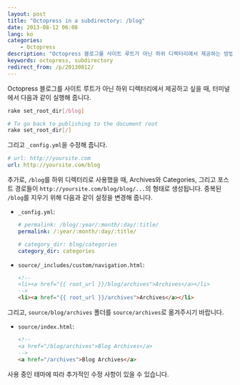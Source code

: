 ```yaml
---
layout: post
title: "Octopress in a subdirectory: /blog"
date: 2013-08-12 06:08
lang: ko
categories:
    - Octopress
description: "Octopress 블로그를 사이트 루트가 아닌 하위 디렉터리에서 제공하는 방법입니다."
keywords: octopress, subdirectory
redirect_from: /p/20130812/
---
```


Octopress 블로그를 사이트 루트가 아닌 하위 디렉터리에서 제공하고 싶을 때, 터미널에서 다음과 같이 실행해 줍니다.

``` sh
rake set_root_dir[/blog]

# To go back to publishing to the document root
rake set_root_dir[/]
```

그리고 `_config.yml`을 수정해 줍니다.

``` yaml
# url: http://yoursite.com
url: http://yoursite.com/blog
```

추가로, `/blog`를 하위 디렉터리로 사용했을 때, Archives와 Categories, 그리고 포스트 경로들이 `http://yoursite.com/blog/blog/...`의 형태로 생성됩니다. 중복된 `/blog`를 지우기 위해 다음과 같이 설정을 변경해 줍니다.

- `_config.yml`:

  ``` yaml
  # permalink: /blog/:year/:month/:day/:title/
  permalink: /:year/:month/:day/:title/

  # category_dir: blog/categories
  category_dir: categories
  ```

- `source/_includes/custom/navigation.html`:

  ``` html
  <!--
  <li><a href="{{ root_url }}/blog/archives">Archives</a></li>
  -->
  <li><a href="{{ root_url }}/archives">Archives</a></li>
  ```

그리고, `source/blog/archives` 폴더를 `source/archives`로 옮겨주시기 바랍니다.

- `source/index.html`:

  ``` html
  <!--
  <a href="/blog/archives">Blog Archives</a>
  -->
  <a href="/archives">Blog Archives</a>
  ```

사용 중인 테마에 따라 추가적인 수정 사항이 있을 수 있습니다.

